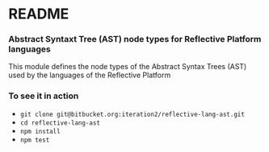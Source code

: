 # README #

### Abstract Syntaxt Tree (AST) node types for Reflective Platform languages ###

This module defines the node types of the Abstract Syntax Trees (AST) used by the
languages of the Reflective Platform

### To see it in action ###

* `git clone git@bitbucket.org:iteration2/reflective-lang-ast.git`
* `cd reflective-lang-ast`
* `npm install`
* `npm test`

